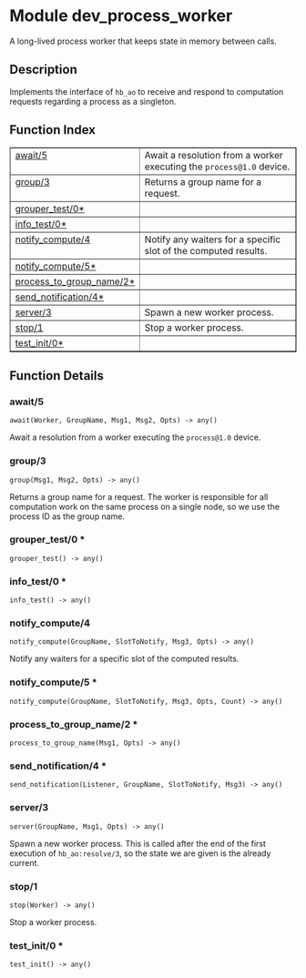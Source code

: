 

# Module dev_process_worker #

A long-lived process worker that keeps state in memory between
calls.

<a name="description"></a>

## Description ##
Implements the interface of `hb_ao` to receive and respond
to computation requests regarding a process as a singleton.<a name="index"></a>

## Function Index ##


<table width="100%" border="1" cellspacing="0" cellpadding="2" summary="function index"><tr><td valign="top"><a href="#await-5">await/5</a></td><td>Await a resolution from a worker executing the <code>process@1.0</code> device.</td></tr><tr><td valign="top"><a href="#group-3">group/3</a></td><td>Returns a group name for a request.</td></tr><tr><td valign="top"><a href="#grouper_test-0">grouper_test/0*</a></td><td></td></tr><tr><td valign="top"><a href="#info_test-0">info_test/0*</a></td><td></td></tr><tr><td valign="top"><a href="#notify_compute-4">notify_compute/4</a></td><td>Notify any waiters for a specific slot of the computed results.</td></tr><tr><td valign="top"><a href="#notify_compute-5">notify_compute/5*</a></td><td></td></tr><tr><td valign="top"><a href="#process_to_group_name-2">process_to_group_name/2*</a></td><td></td></tr><tr><td valign="top"><a href="#send_notification-4">send_notification/4*</a></td><td></td></tr><tr><td valign="top"><a href="#server-3">server/3</a></td><td>Spawn a new worker process.</td></tr><tr><td valign="top"><a href="#stop-1">stop/1</a></td><td>Stop a worker process.</td></tr><tr><td valign="top"><a href="#test_init-0">test_init/0*</a></td><td></td></tr></table>


<a name="functions"></a>

## Function Details ##

<a name="await-5"></a>

### await/5 ###

`await(Worker, GroupName, Msg1, Msg2, Opts) -> any()`

Await a resolution from a worker executing the `process@1.0` device.

<a name="group-3"></a>

### group/3 ###

`group(Msg1, Msg2, Opts) -> any()`

Returns a group name for a request. The worker is responsible for all
computation work on the same process on a single node, so we use the
process ID as the group name.

<a name="grouper_test-0"></a>

### grouper_test/0 * ###

`grouper_test() -> any()`

<a name="info_test-0"></a>

### info_test/0 * ###

`info_test() -> any()`

<a name="notify_compute-4"></a>

### notify_compute/4 ###

`notify_compute(GroupName, SlotToNotify, Msg3, Opts) -> any()`

Notify any waiters for a specific slot of the computed results.

<a name="notify_compute-5"></a>

### notify_compute/5 * ###

`notify_compute(GroupName, SlotToNotify, Msg3, Opts, Count) -> any()`

<a name="process_to_group_name-2"></a>

### process_to_group_name/2 * ###

`process_to_group_name(Msg1, Opts) -> any()`

<a name="send_notification-4"></a>

### send_notification/4 * ###

`send_notification(Listener, GroupName, SlotToNotify, Msg3) -> any()`

<a name="server-3"></a>

### server/3 ###

`server(GroupName, Msg1, Opts) -> any()`

Spawn a new worker process. This is called after the end of the first
execution of `hb_ao:resolve/3`, so the state we are given is the
already current.

<a name="stop-1"></a>

### stop/1 ###

`stop(Worker) -> any()`

Stop a worker process.

<a name="test_init-0"></a>

### test_init/0 * ###

`test_init() -> any()`

